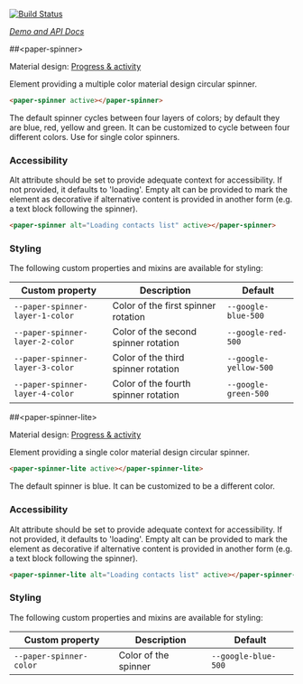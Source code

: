 
<!---

This README is automatically generated from the comments in these files:
paper-spinner-behavior.html  paper-spinner-lite.html  paper-spinner.html

Edit those files, and our readme bot will duplicate them over here!
Edit this file, and the bot will squash your changes :)

The bot does some handling of markdown. Please file a bug if it does the wrong
thing! https://github.com/PolymerLabs/tedium/issues

-->

[![Build Status](https://travis-ci.org/PolymerElements/paper-spinner.svg?branch=master)](https://travis-ci.org/PolymerElements/paper-spinner)

_[Demo and API Docs](https://elements.polymer-project.org/elements/paper-spinner)_


##&lt;paper-spinner&gt;

Material design: [Progress & activity](https://www.google.com/design/spec/components/progress-activity.html)

Element providing a multiple color material design circular spinner.

```html
<paper-spinner active></paper-spinner>
```

The default spinner cycles between four layers of colors; by default they are
blue, red, yellow and green. It can be customized to cycle between four different
colors. Use <paper-spinner-lite> for single color spinners.

### Accessibility

Alt attribute should be set to provide adequate context for accessibility. If not provided,
it defaults to 'loading'.
Empty alt can be provided to mark the element as decorative if alternative content is provided
in another form (e.g. a text block following the spinner).

```html
<paper-spinner alt="Loading contacts list" active></paper-spinner>
```

### Styling

The following custom properties and mixins are available for styling:

| Custom property | Description | Default |
| --- | --- | --- |
| `--paper-spinner-layer-1-color` | Color of the first spinner rotation | `--google-blue-500` |
| `--paper-spinner-layer-2-color` | Color of the second spinner rotation | `--google-red-500` |
| `--paper-spinner-layer-3-color` | Color of the third spinner rotation | `--google-yellow-500` |
| `--paper-spinner-layer-4-color` | Color of the fourth spinner rotation | `--google-green-500` |



##&lt;paper-spinner-lite&gt;

Material design: [Progress & activity](https://www.google.com/design/spec/components/progress-activity.html)

Element providing a single color material design circular spinner.

```html
<paper-spinner-lite active></paper-spinner-lite>
```

The default spinner is blue. It can be customized to be a different color.

### Accessibility

Alt attribute should be set to provide adequate context for accessibility. If not provided,
it defaults to 'loading'.
Empty alt can be provided to mark the element as decorative if alternative content is provided
in another form (e.g. a text block following the spinner).

```html
<paper-spinner-lite alt="Loading contacts list" active></paper-spinner-lite>
```

### Styling

The following custom properties and mixins are available for styling:

| Custom property | Description | Default |
| --- | --- | --- |
| `--paper-spinner-color` | Color of the spinner | `--google-blue-500` |



<!-- No docs for Polymer.PaperSpinnerBehavior found. -->
